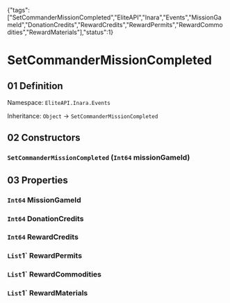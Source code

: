 {"tags":["SetCommanderMissionCompleted","EliteAPI","Inara","Events","MissionGameId","DonationCredits","RewardCredits","RewardPermits","RewardCommodities","RewardMaterials"],"status":1}

# SetCommanderMissionCompleted

## 01 Definition

Namespace: `EliteAPI.Inara.Events`

Inheritance: `Object` → `SetCommanderMissionCompleted`

## 02 Constructors

### `SetCommanderMissionCompleted` (`Int64` missionGameId)

## 03 Properties

### `Int64` MissionGameId

### `Int64` DonationCredits

### `Int64` RewardCredits

### `List`1` RewardPermits

### `List`1` RewardCommodities

### `List`1` RewardMaterials

